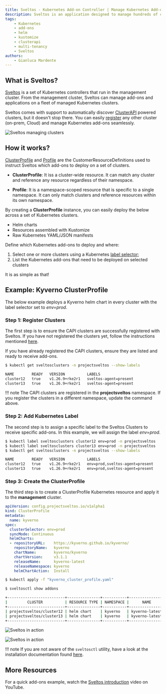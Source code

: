 ```yaml
---
title: Sveltos - Kubernetes Add-on Controller | Manage Kubernetes Add-ons with Ease
description: Sveltos is an application designed to manage hundreds of clusters by providing declarative APIs to deploy Kubernetes add-ons across multiple clusters.
tags:
    - Kubernetes
    - add-ons
    - helm
    - kustomize
    - clusterapi
    - multi-tenancy
    - Sveltos
authors:
    - Gianluca Mardente
---
```


## What is Sveltos?

[Sveltos](https://github.com/projectsveltos "Manage Kubernetes add-ons") is a set of Kubernetes controllers that run in the management cluster. From the management cluster, Sveltos can manage add-ons and applications on a fleet of managed Kubernetes clusters.

Sveltos comes with support to automatically discover [ClusterAPI](https://github.com/kubernetes-sigs/cluster-api) powered clusters, but it doesn't stop there. You can easily [register](../register/register-cluster.md) any other cluster (on-prem, Cloud) and manage Kubernetes add-ons seamlessly.

![Sveltos managing clusters](../assets/multi-clusters.png)

## How it works?

[ClusterProfile](https://github.com/projectsveltos/sveltos-manager/blob/main/api/v1alpha1/clusterprofile_types.go "ClusterProfile to manage Kubernetes add-ons") and [Profile](https://github.com/projectsveltos/sveltos-manager/blob/main/api/v1alpha1/profile_types.go "Profile to manage Kubernetes add-ons") are the CustomerResourceDefinitions used to instruct Sveltos which add-ons to deploy on a set of clusters.

- __ClusterProfile__: It iss a cluster-wide resource. It can match any cluster and reference any resource regardless of their namespace.

- __Profile__: It is a namespace-scoped resource that is specific to a single namespace. It can only match clusters and reference resources within its own namespace.

By creating a **ClusterProfile** instance, you can easily deploy the below across a set of Kubernetes clusters.

- Helm charts
- Resources assembled with Kustomize
- Raw Kubernetes YAML/JSON manifests


Define which Kubernetes add-ons to deploy and where:

1. Select one or more clusters using a Kubernetes [label selector](https://kubernetes.io/docs/concepts/overview/working-with-objects/labels/#label-selectors "Kubernetes label selector");
2. List the Kubernetes add-ons that need to be deployed on selected clusters

It is as simple as that!

## Example: Kyverno ClusterProfile

The below example deploys a Kyverno helm chart in every cluster with the label selector set to *env=prod*.

### Step 1: Register Clusters
The first step is to ensure the CAPI clusters are successfully registered with Sveltos. If you have not registered the clusters yet, follow the instructions mentioned [here](../register/register-cluster.md).

If you have already registered the CAPI clusters, ensure they are listed and ready to receive add-ons.

```bash
$ kubectl get sveltosclusters -n projectsveltos --show-labels

NAME        READY   VERSION          LABELS
cluster12   true    v1.26.9+rke2r1   sveltos-agent=present
cluster13   true    v1.26.9+rke2r1   sveltos-agent=present
```

!!! note
    The CAPI clusters are registered in the **projectsveltos** namespace. If you register the clusters in a different namespace, update the command above.

### Step 2: Add Kubernetes Label
The second step is to assign a specific label to the Sveltos Clusters to receive specific add-ons. In this example, we will assign the label *env=prod*.

```bash
$ kubectl label sveltosclusters cluster12 env=prod -n projectsveltos
$ kubectl label sveltosclusters cluster13 env=prod -n projectsveltos
$ kubectl get sveltosclusters -n projectsveltos --show-labels

NAME        READY   VERSION          LABELS
cluster12   true    v1.26.9+rke2r1   env=prod,sveltos-agent=present
cluster13   true    v1.26.9+rke2r1   env=prod,sveltos-agent=present
```

### Step 3: Create the ClusterProfile

The third step is to create a ClusterProfile Kubernetes resource and apply it to the **management** cluster.

```yaml
apiVersion: config.projectsveltos.io/v1alpha1
kind: ClusterProfile
metadata:
  name: kyverno
spec:
  clusterSelector: env=prod
  syncMode: Continuous
  helmCharts:
  - repositoryURL:    https://kyverno.github.io/kyverno/
    repositoryName:   kyverno
    chartName:        kyverno/kyverno
    chartVersion:     v3.1.1
    releaseName:      kyverno-latest
    releaseNamespace: kyverno
    helmChartAction:  Install
```

```bash
$ kubectl apply -f "kyverno_cluster_profile.yaml"

$ sveltosctl show addons

+--------------------------+---------------+-----------+----------------+---------+-------------------------------+------------------+
|         CLUSTER          | RESOURCE TYPE | NAMESPACE |      NAME      | VERSION |             TIME              | CLUSTER PROFILES |
+--------------------------+---------------+-----------+----------------+---------+-------------------------------+------------------+
| projectsveltos/cluster12 | helm chart    | kyverno   | kyverno-latest | 3.1.1   | 2023-12-16 00:14:17 -0800 PST | kyverno          |
| projectsveltos/cluster13 | helm chart    | kyverno   | kyverno-latest | 3.1.1   | 2023-12-16 00:14:17 -0800 PST | kyverno          |
+--------------------------+---------------+-----------+----------------+---------+-------------------------------+------------------+
```

![Sveltos in action](../assets/addons.png)

![Sveltos in action](../assets/addons_deployment.gif)

!!! note
    If you are not aware of the `sveltosctl` utility, have a look at the installation documentation found [here](../getting_started/sveltosctl/sveltosctl.md).

## More Resources

For a quick add-ons example, watch the [Sveltos introduction](https://www.youtube.com/watch?v=Ai5Mr9haWKM "Sveltos introduction: Kubernetes add-ons management") video on YouTube.

